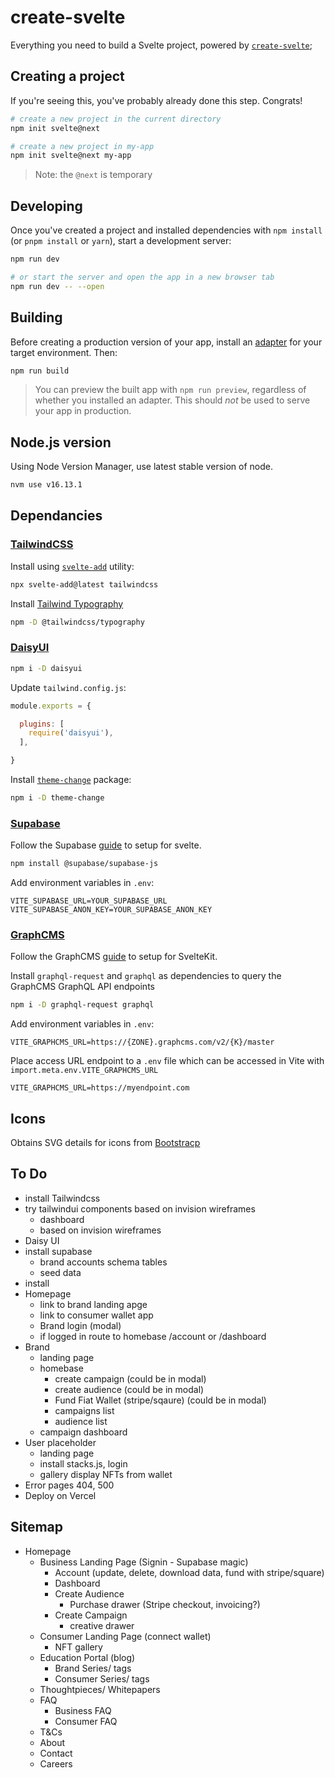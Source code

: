 # create-svelte

Everything you need to build a Svelte project, powered by [`create-svelte`](https://github.com/sveltejs/kit/tree/master/packages/create-svelte);

## Creating a project

If you're seeing this, you've probably already done this step. Congrats!

```bash
# create a new project in the current directory
npm init svelte@next

# create a new project in my-app
npm init svelte@next my-app
```

> Note: the `@next` is temporary

## Developing

Once you've created a project and installed dependencies with `npm install` (or `pnpm install` or `yarn`), start a development server:

```bash
npm run dev

# or start the server and open the app in a new browser tab
npm run dev -- --open
```

## Building

Before creating a production version of your app, install an [adapter](https://kit.svelte.dev/docs#adapters) for your target environment. Then:

```bash
npm run build
```

> You can preview the built app with `npm run preview`, regardless of whether you installed an adapter. This should _not_ be used to serve your app in production.

## Node.js version

Using Node Version Manager, use latest stable version of node.

```bash
nvm use v16.13.1
```

## Dependancies

### [TailwindCSS](https://tailwindcss.com/)

Install using [`svelte-add`](https://github.com/svelte-add/tailwindcss) utility:

```bash
npx svelte-add@latest tailwindcss
```

Install [Tailwind Typography](https://tailwindcss.com/docs/typography-plugin)

```bash
npm -D @tailwindcss/typography
```

### [DaisyUI](https://daisyui.com/)

```bash
npm i -D daisyui
```

Update `tailwind.config.js`:

```js
module.exports = {

  plugins: [
    require('daisyui'),
  ],

}
```

Install [`theme-change`](https://github.com/saadeghi/theme-change) package:

```bash
npm i -D theme-change
```

### [Supabase](https://supabase.com/)

Follow the Supabase [guide](https://supabase.com/docs/guides/with-svelte) to setup for svelte.

```bash
npm install @supabase/supabase-js
```

Add environment variables in `.env`:

```.env
VITE_SUPABASE_URL=YOUR_SUPABASE_URL
VITE_SUPABASE_ANON_KEY=YOUR_SUPABASE_ANON_KEY
```

### [GraphCMS](https://graphcms.com/)

Follow the GraphCMS [guide](https://graphcms.com/blog/sveltekit-starter-blog-with-graphcms) to setup for SvelteKit.

Install `graphql-request` and `graphql` as dependencies to query the GraphCMS GraphQL API endpoints

```bash
npm i -D graphql-request graphql
```
Add environment variables in `.env`:

```.env
VITE_GRAPHCMS_URL=https://{ZONE}.graphcms.com/v2/{K}/master
```

Place access URL endpoint to a `.env` file which can be accessed in Vite with `import.meta.env.VITE_GRAPHCMS_URL`

```.env
VITE_GRAPHCMS_URL=https://myendpoint.com
```
## Icons

Obtains SVG details for icons from [Bootstracp](https://icons.getbootstrap.com/)

## To Do

- install Tailwindcss
- try tailwindui components based on invision wireframes
  - dashboard
  - based on invision wireframes
- Daisy UI
- install supabase
  - brand accounts schema tables
  - seed data
- install
- Homepage
  - link to brand landing apge
  - link to consumer wallet app
  - Brand login (modal)
  - if logged in route to homebase /account or /dashboard
- Brand
  - landing page
  - homebase
    - create campaign (could be in modal)
    - create audience (could be in modal)
    - Fund Fiat Wallet (stripe/sqaure) (could be in modal)
    - campaigns list
    - audience list
  - campaign dashboard
- User placeholder
  - landing page
  - install stacks.js, login
  - gallery display NFTs from wallet
- Error pages 404, 500
- Deploy on Vercel


## Sitemap

- Homepage
  - Business Landing Page (Signin - Supabase magic)
    - Account (update, delete, download data, fund with stripe/square)
    - Dashboard
    - Create Audience
      - Purchase drawer (Stripe checkout, invoicing?)
    - Create Campaign
      - creative drawer
  - Consumer Landing Page (connect wallet)
    - NFT gallery
  - Education Portal (blog)
    - Brand Series/ tags
    - Consumer Series/ tags
  - Thoughtpieces/ Whitepapers
  - FAQ
    - Business FAQ
    - Consumer FAQ
  - T&Cs
  - About
  - Contact
  - Careers
